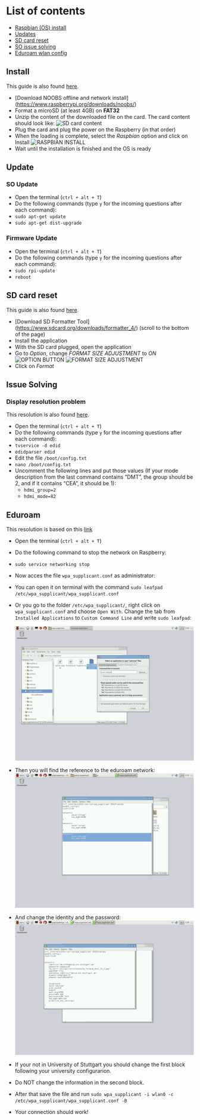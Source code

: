 # List of contents
* [Raspbian (OS) install](#install)
* [Updates](#update)
* [SD card reset](#sd-card-reset)
* [SO issue solving](#issue-solving)
* [Eduroam wlan config](#eduroam)

## Install

This guide is also found [here](https://www.raspberrypi.org/documentation/installation/noobs.md).
* [Download NOOBS offline and network install] (https://www.raspberrypi.org/downloads/noobs/)
* Format a microSD (at least 4GB) on **FAT32**
* Unzip the content of the downloaded file on the card. The card content should look like:
![SD card content](http://puu.sh/oxzVl/5d7b1abb67.png)
* Plug the card and plug the power on the Raspberry (in that order)
* When the loading is complete, select the *Raspbian* option and click on Install
![RASPBIAN INSTALL](http://puu.sh/oxBd5/41d7f3c3cf.png)
* Wait until the installation is finished and the OS is ready

## Update

### SO Update
* Open the terminal (`ctrl + alt + T`)
* Do the following commands (type `y` for the incoming questions after each command):
 * `sudo apt-get update`
 * `sudo apt-get dist-upgrade`
 
### Firmware Update
* Open the terminal (`ctrl + alt + T`)
* Do the following commands (type `y` for the incoming questions after each command):
 * `sudo rpi-update`
 * `reboot`

## SD card reset

This guide is also found [here](http://kb.sandisk.com/app/answers/detail/a_id/14827/~/using-sd-formatter-tool-to-restore-full-capacity-on-sdhc%2Fsdxc-cards).
* [Download SD Formatter Tool] (https://www.sdcard.org/downloads/formatter_4/) (scroll to the bottom of the page)
* Install the application
* With the SD card plugged, open the application
* Go to *Option*, change *FORMAT SIZE ADJUSTMENT* to *ON*
![OPTION BUTTON](http://kb.sandisk.com/euf/assets/images/faqs/14827/kb14827_1.png)
![FORMAT SIZE ADJUSTMENT](http://kb.sandisk.com/euf/assets/images/faqs/14827/kb14827_2.png)
* Click on *Format*

## Issue Solving

### Display resolution problem

This resolution is also found [here](http://weblogs.asp.net/bleroy/getting-your-raspberry-pi-to-output-the-right-resolution).
* Open the terminal (`ctrl + alt + T`)
* Do the following commands (type `y` for the incoming questions after each command):
 * `tvservice -d edid`
 * `edidparser edid`
* Edit the file `/boot/config.txt`
 * `nano /boot/config.txt`
* Uncomment the following lines and put those values (If your mode description from the last command contains “DMT”, the group should be 2, and if it contains “CEA”, it should be 1):
  * `hdmi_group=2`
  * `hdmi_mode=82`

## Eduroam
This resolution is based on this [link](http://www.willprice.org/2014/03/17/eduroam-on-the-raspberry-pi.html)
* Open the terminal (`ctrl + alt + T`)
* Do the following command to stop the network on Raspberry: 
 * `sudo service networking stop`
* Now acces the file `wpa_supplicant.conf` as administrator: 
 * You can open it on terminal with the command `sudo leafpad /etc/wpa_supplicant/wpa_supplicant.conf`
 * Or you go to the folder `/etc/wpa_supplicant/`, right click on `wpa_supplicant.conf` and choose `Open With`. Change the tab from `Installed Applications` to `Custom Command Line` and write `sudo leafpad`:
  
   ![Right Click](right_click.png) 

* Then you will find the reference to the eduroam network:
   ![select](select.png) 
* And change the identity and the password:
   ![change](change.png) 
* If your not in University of Stuttgart you should change the first block following your university configurarion.
* Do NOT change the information in the second block.
* After that save the file and run `sudo wpa_supplicant -i wlan0 -c /etc/wpa_supplicant/wpa_supplicant.conf -B`
* Your connection should work!
 
 
